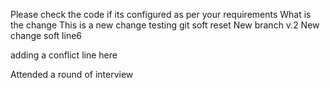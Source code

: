 Please check the code if its configured as per your requirements
What is the change 
This is a new change testing git soft reset
New branch v.2
New change soft
line6

adding a conflict line here 

Attended a round of interview 

